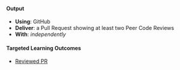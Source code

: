 #### Output
- **Using**: GitHub
- **Deliver**: a Pull Request showing at least two Peer Code Reviews
- **With**: *independently*

#### Targeted Learning Outcomes
- [Reviewed PR](https://github.com/andela-moseni/inverted-index/pull/1)